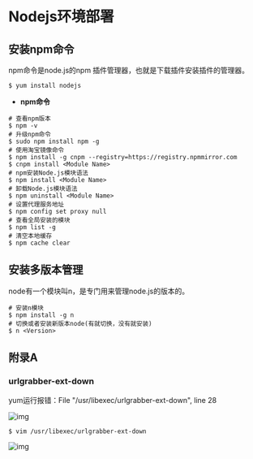 # Nodejs环境部署

## 安装npm命令

npm命令是node.js的npm 插件管理器，也就是下载插件安装插件的管理器。

```shell
$ yum install nodejs
```

* **npm命令**

```shell
# 查看npm版本
$ npm -v
# 升级npm命令
$ sudo npm install npm -g
# 使用淘宝镜像命令
$ npm install -g cnpm --registry=https://registry.npmmirror.com
$ cnpm install <Module Name>
# npm安装Node.js模块语法
$ npm install <Module Name>
# 卸载Node.js模块语法
$ npm uninstall <Module Name>
# 设置代理服务地址
$ npm config set proxy null
# 查看全局安装的模块
$ npm list -g
# 清空本地缓存
$ npm cache clear
```

## 安装多版本管理

node有一个模块叫n，是专门用来管理node.js的版本的。

```shell
# 安装n模块
$ npm install -g n
# 切换或者安装新版本node(有就切换，没有就安装)
$ n <Version>

```

## 附录A

### urlgrabber-ext-down

yum运行报错：File "/usr/libexec/urlgrabber-ext-down", line 28

![img](https://img2018.cnblogs.com/blog/1505947/201908/1505947-20190809171324928-711393837.png)

```shell
$ vim /usr/libexec/urlgrabber-ext-down
```

![img](https://img2018.cnblogs.com/blog/1505947/201908/1505947-20190809171334639-1098013813.png)





